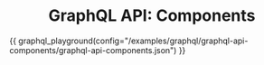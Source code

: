 # <center>GraphQL API: Components</center>

{{ graphql_playground(config="/examples/graphql/graphql-api-components/graphql-api-components.json") }}
